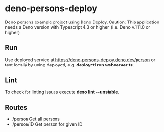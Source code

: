 # deno-persons-deploy
Deno persons example project using Deno Deploy. Caution: This application needs a Deno version with Typescript 4.3 or higher. (i.e. Deno v.1.11.0 or higher)

## Run
Use deployed service at https://deno-persons-deploy.deno.dev/person or test locally by using deployctl, e.g. **deployctl run webserver.ts**.

## Lint
To check for linting issues execute **deno lint --unstable**.

## Routes
* /person Get all persons
* /person/ID Get person for given ID
